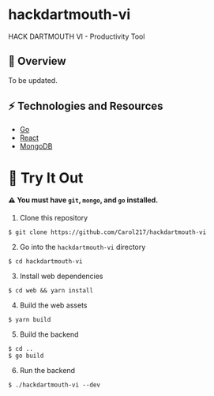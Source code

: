# hackdartmouth-vi
HACK DARTMOUTH VI - Productivity Tool

## :pencil: Overview

To be updated.

## :zap: Technologies and Resources
- [Go](https://golang.org/)
- [React](https://reactjs.org/)
- [MongoDB](https://www.mongodb.com/)

# :balloon: Try It Out
#### :warning: You must have `git`, `mongo`, and `go` installed.

1. Clone this repository

```
$ git clone https://github.com/Carol217/hackdartmouth-vi
```

2. Go into the `hackdartmouth-vi` directory

```
$ cd hackdartmouth-vi
```

3. Install web dependencies

```
$ cd web && yarn install
```

4. Build the web assets

```
$ yarn build
```

5. Build the backend

```
$ cd ..
$ go build
```

6. Run the backend

```
$ ./hackdartmouth-vi --dev
```